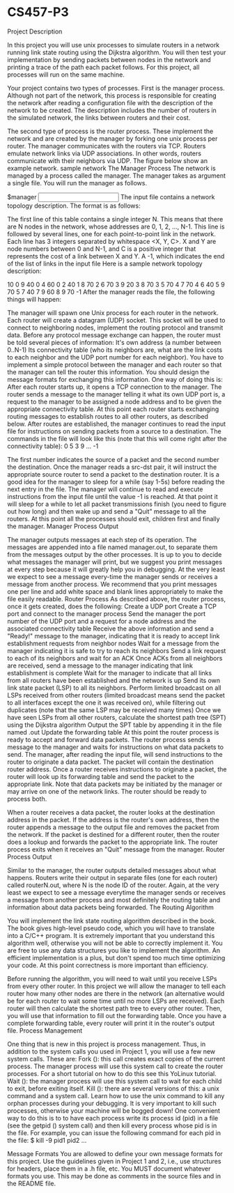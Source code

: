 # CS457-P3

Project Description

In this project you will use unix processes to simulate routers in a network running link state routing using the Dijkstra algorithm. You will then test your implementation by sending packets between nodes in the network and printing a trace of the path each packet follows. For this project, all processes will run on the same machine.

Your project contains two types of processes. First is the manager process. Although not part of the network, this process is responsible for creating the network after reading a configuration file with the description of the network to be created. The description includes the number of routers in the simulated network, the links between routers and their cost.

The second type of process is the router process. These implement the network and are created by the manager by forking one unix process per router. The manager communicates with the routers via TCP.  Routers emulate network links via UDP associations. In other words, routers communicate with their neighbors via UDP. The figure below show an example network.
sample network
The Manager Process
The network is managed by a process called the manager. The manager takes as argument a single file. You will run the manager as follows.

$manager <input file>
The input file contains a network topology description. The format is as follows:

The first line of this table contains a single integer N. This means that there are N nodes in the network, whose addresses are 0, 1, 2, ..., N-1.
This line is followed by several lines, one for each point-to-point link in the network. Each line has 3 integers separated by whitespace <X, Y, C>. X and Y are node numbers between 0 and N-1, and C is a positive integer that represents the cost of a link between X and Y.
A -1, which indicates the end of the list of links in the input file
Here is a sample network topology description: 
 
10 
0 9 40 
0 4 60 
0 2 40 
1 8 70 
2 6 70 
3 9 20 
3 8 70 
3 5 70 
4 7 70 
4 6 40 
5 9 70 
5 7 40 
7 9 60 
8 9 70
-1
After the manager reads the file, the following things will happen:

The manager will spawn one Unix process for each router in the network.
Each router will create a datagram (UDP) socket. This socket will be used to connect to neighboring nodes, implement the routing protocol and transmit data. Before any protocol message exchange can happen, the router must be told several pieces of information:
It's own address (a number between 0..N-1)
Its connectivity table (who its neighbors are, what are the link costs to each neighbor and the UDP port number for each neighbor).
You have to implement a simple protocol between the manager and each router so that the manager can tell the router this information. You should design the message formats for exchanging this information. One way of doing this is:
After each router starts up, it opens a TCP connection to the manager.
The router sends a message to the manager telling it what its own UDP port is, a request to the manager to be assigned a node address and to be given the appropriate connectivity table.
At this point each router starts exchanging routing messages to establish routes to all other routers, as described below.
After routes are established, the manager continues to read the input file for instructions on sending packets from a source to a destination. The commands in the file will look like this (note that this will come right after the connectivity table):
0 5
3 9
...
-1

The first number indicates the source of a packet and the second number the destination. Once the manager reads a src-dst pair, it will instruct the appropriate source router to send a packet to the destination router. It is a good idea for the manager to sleep for a while (say 1-5s) before reading the next entry in the file. The manager will continue to read and execute instructions from the input file until the value -1 is reached. At that point it will sleep for a while to let all packet transmissions finish (you need to figure out how long) and then wake up and send a "Quit" message to all the routers. At this point all the processes should exit, children first and finally the manager.
Manager Process Output

The manager outputs messages at each step of its operation. The messages are appended into a file named manager.out, to separate them from the messages output by the other processes. It is up to you to decide what messages the manager will print, but we suggest you print messages at every step because it will greatly help you in debugging. At the very least we expect to see a message every-time the manager sends or receives a message from another process. We recommend that you print messages one per line and add white space and blank lines appropriately to make the file easily readable.
Router Process
As described above, the router process, once it gets created, does the following:
Create a UDP port
Create a TCP port and connect to the manager process
Send the manager the port number of the UDP port and a request for a node address and the associated connectivity table
Receive the above information and send a "Ready!" message to the manager, indicating that it is ready to accept link establishment requests from neighbor nodes
Wait for a message from the manager indicating it is safe to try to reach its neighbors
Send a link request to each of its neighbors and wait for an ACK
Once ACKs from all neighbors are received, send a message to the manager indicating that link establishment is complete
Wait for the manager to indicate that all links from all routers have been established and the network is up
Send its own link state packet (LSP) to all its neighbors.
Perform limited broadcast on all LSPs received from other routers (limited broadcast means send the packet to all interfaces except the one it was received on), while filtering out duplicates (note that the same LSP may be received many times)
Once we have seen LSPs from all other routers, calculate the shortest path tree (SPT) using the Dijkstra algorithm
Output the SPT table by appending it in the file named <routerID>.out
Update the forwarding table
At this point the router process is ready to accept and forward data packets. The router process sends a message to the manager and waits for instructions on what data packets to send. The manager, after reading the input file, will send instructions to the router to originate a data packet. The packet will contain the destination router address. Once a router receives instructions to originate a packet, the router will look up its forwarding table and send the packet to the appropriate link. Note that data packets may be initiated by the manager or may arrive on one of the network links. The router should be ready to process both.

When a router receives a data packet, the router looks at the destination address in the packet. If the address is the router's own address, then the router appends a message to the output file and removes the packet from the network. If the packet is destined for a different router, then the router does a lookup and forwards the packet to the appropriate link.
The router process exits when it receives an "Quit" message from the manager.
Router Process Output

Similar to the manager, the router outputs detailed messages about what happens. Routers write their output in separate files (one for each router) called routerN.out, where N is the node ID of the router. Again, at the very least we expect to see a message everytime the manager sends or receives a message from another process and most definitely the routing table and information about data packets being forwarded.
The Routing Algorithm

You will implement the link state routing algorithm described in the book. The book gives high-level pseudo code, which you will have to translate into a C/C++ program. It is extremely important that you understand this algorithm well, otherwise you will not be able to correctly implement it. You are free to use any data structures you like to implement the algorithm. An efficient implementation is a plus, but don't spend too much time optimizing your code. At this point correctness is more important than efficiency.

Before running the algorithm, you will need to wait until you receive LSPs from every other router. In this project we will allow the manager to tell each router how many other nodes are there in the network (an alternative would be for each router to wait some time until no more LSPs are received). Each router will then calculate the shortest path tree to every other router. Then, you will use that information to fill out the forwarding table. Once you have a complete forwarding table, every router will print it in the router's output file.
Process Management

One thing that is new in this project is process management. Thus, in addition to the system calls you used in Project 1, you will use a few new system calls. These are:
Fork (): this call creates exact copies of the current process. The manager process will use this system call to create the router processes. For a short tutorial on how to do this see this YoLinux tutorial.
Wait (): the manager process will use this system call to wait for each child to exit, before exiting itself.
Kill (): there are several versions of this: a unix command and a system call. Learn how to use the unix command to kill any orphan processes during your debugging. It is very important to kill such processes, otherwise your machine will be bogged down! One convenient way to do this is to to have each process write its process id (pid) in a file (see the getpid () system call) and then kill every process whose pid is in the file. For example, you can issue the following command for each pid in the file:
$ kill -9 pid1 pid2 ...

Message Formats
You are allowed to define your own message formats for this project. Use the guidelines given in Project 1 and 2, i.e., use structures for headers, place them in a .h file, etc. You MUST document whatever formats you use. This may be done as comments in the source files and in the README file.
